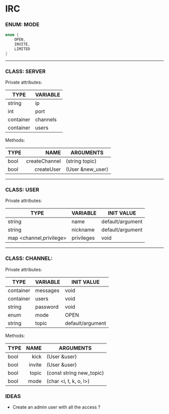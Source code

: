 # IRC

### ENUM: MODE
```c++
enum {
	OPEN,
	INVITE,
	LIMITED
}
```

---
### CLASS: SERVER
Private attributes:

| TYPE      | VARIABLE |
|-----------|:---------|
| string    | ip       |
| int       | port     |
| container | channels |
| container | users    |

Methods:

| TYPE |      NAME     | ARGUMENTS        |
|------|--------------:|------------------|
| bool | createChannel | (string topic)   |
| bool | createUser    | (User &new_user) |


---
### CLASS: USER
Private attributes:

| TYPE                    | VARIABLE   | INIT VALUE       |
|-------------------------|:-----------|------------------|
| string                  | name       | default/argument |
| string                  | nickname   | default/argument |
| map <channel,privilege> | privileges | void             |
	

---
### CLASS: CHANNEL:
Private attributes:

| TYPE      | VARIABLE | INIT VALUE       |
|-----------|:---------|------------------|
| container | messages | void             |
| container | users    | void             |
| string    | password | void             |
| enum      | mode     | OPEN             |
| string    | topic    | default/argument |

Methods:

| TYPE |  NAME  | ARGUMENTS                |
|------|-------:|--------------------------|
| bool | kick   | (User &user)             |
| bool | invite | (User &user)             |
| bool | topic  | (const string new_topic) |
| bool | mode   | (char <i, t, k, o, l>)   |


### IDEAS
- Create an admin user with all the access ?
